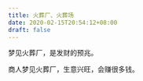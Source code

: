 ```yaml
---
title: 火葬厂、火葬场
date: 2020-02-15T20:54:12+08:00
draft: false
---
```


梦见火葬厂，是发财的预兆。



商人梦见火葬厂，生意兴旺，会赚很多钱。

